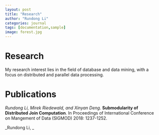 ```yaml
---
layout: post
title: "Research"
author: "Rundong Li"
categories: journal
tags: [documentation,sample]
image: forest.jpg
---
```


# Research

My research interest lies in the field of database and data mining, with a focus on distributed and parallel data processing. 

# Publications

_Rundong Li, Mirek Riedewald, and Xinyan Deng_. **Submodularity of Distributed Join Computation**. In Proceedings of International Conference on Mangement of Data (SIGMOD) 2018: 1237-1252.

_Rundong Li, _

